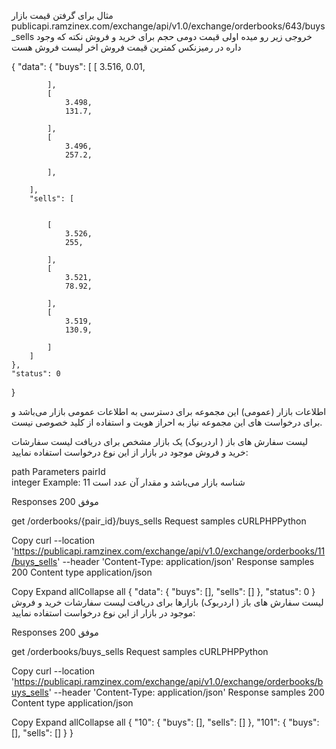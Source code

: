 مثال برای گرفتن قیمت بازار
publicapi.ramzinex.com/exchange/api/v1.0/exchange/orderbooks/643/buys_sells
خروجی زیر رو میده اولی قیمت دومی حجم برای خرید و فروش 
نکته که وجود داره در رمیزنکس کمترین قیمت فروش اخر لیست فروش هست

{
    "data": {
        "buys": [
            [
                3.516,
                0.01,
                
            ],
            [
                3.498,
                131.7,
                
            ],
            [
                3.496,
                257.2,
                
            ],
            
        ],
        "sells": [
            
            
            [
                3.526,
                255,
               
            ],
            [
                3.521,
                78.92,
                
            ],
            [
                3.519,
                130.9,
                
            ]
        ]
    },
    "status": 0
}


اطلاعات بازار (عمومی)
این مجموعه برای دسترسی به اطلاعات عمومی بازار می‌باشد و برای درخواست های این مجموعه نیاز به احراز هویت و استفاده از کلید خصوصی نیست.

لیست سفارش های باز ( اردربوک) یک بازار مشخص
برای دریافت لیست سفارشات خرید و فروش موجود در بازار از این نوع درخواست استفاده نمایید:

path Parameters
pairId	
integer
Example: 11
شناسه بازار می‌باشد و مقدار آن عدد است

Responses
200 موفق

get
/orderbooks/{pair_id}/buys_sells
Request samples
cURLPHPPython

Copy
curl --location 'https://publicapi.ramzinex.com/exchange/api/v1.0/exchange/orderbooks/11/buys_sells' --header 'Content-Type: application/json'
Response samples
200
Content type
application/json

Copy
Expand allCollapse all
{
"data": {
"buys": [],
"sells": []
},
"status": 0
}
لیست سفارش های باز ( اردربوک) بازارها
برای دریافت لیست سفارشات خرید و فروش موجود در بازار از این نوع درخواست استفاده نمایید:

Responses
200 موفق

get
/orderbooks/buys_sells
Request samples
cURLPHPPython

Copy
curl --location 'https://publicapi.ramzinex.com/exchange/api/v1.0/exchange/orderbooks/buys_sells' --header 'Content-Type: application/json'
Response samples
200
Content type
application/json

Copy
Expand allCollapse all
{
"10": {
"buys": [],
"sells": []
},
"101": {
"buys": [],
"sells": []
}
}


